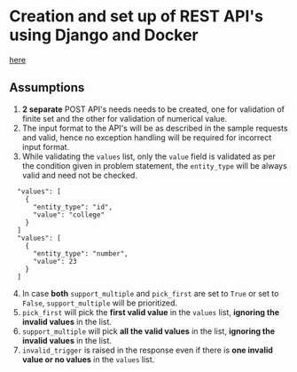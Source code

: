 # Creation and set up of REST API's using Django and Docker

[here](#Assumptions)

## Assumptions
1) <b>2 separate</b> POST API's needs needs to be created, one for validation of finite set and the other for validation of numerical value. 
2) The input format to the API's will be as described in the sample requests and valid, hence no exception handling will be required for incorrect input format.
3) While validating the ```values``` list, only the ```value``` field is validated as per the condition given in problem statement, the ```entity_type``` will be always valid and need not be checked. 
```
  "values": [
    {
      "entity_type": "id",
      "value": "college"
    }
  ]
  "values": [
    {
      "entity_type": "number",
      "value": 23
    }
  ]
```
4) In case <b>both</b> ```support_multiple``` and ```pick_first``` are set to ```True``` or set to ```False```, ```support_multiple``` will be prioritized.
5) ```pick_first``` will pick the <b>first valid value</b> in the ```values``` list, <b>ignoring the invalid values</b> in the list.
6) ```support_multiple``` will pick <b>all the valid values</b> in the list, <b>ignoring the invalid values</b> in the list.
7) ```invalid_trigger``` is raised in the response even if there is <b>one invalid value or no values</b> in the ```values``` list.
